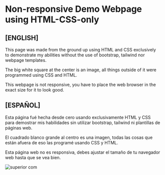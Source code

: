 # Non-responsive Demo Webpage using HTML-CSS-only

## [ENGLISH]
This page was made from the ground up using HTML and CSS exclusively to demonstrate my abilities without the use of bootstrap, tailwind nor webpage templates.

The big white square at the center is an image, all things outside of it were programmed using CSS and HTML.

This webpage is not responsive, you have to place the web browser in the exact size for it to look good.

## [ESPAÑOL]
Esta página fué hecha desde cero usando exclusivamente HTML y CSS para demostrar mis habilidades sin utilizar bootstrap, tailwind ni plantillas de páginas web.

El cuadrado blanco grande al centro es una imagen, todas las cosas que están afuera de eso las programé usando CSS y HTML.

Esta página web no es responsiva, debes ajustar el tamaño de tu navegador web hasta que se vea bien.

![superior com](https://user-images.githubusercontent.com/4398470/209257139-c499c443-e629-47a0-9394-b7163e912171.png)
